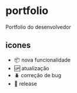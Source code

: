 # portfolio

Portfolio do desenvolvedor

## icones 

* :package: nova funcionalidade
* :up: atualização
* :beetle: correção de bug
* :checkered_flag: release
